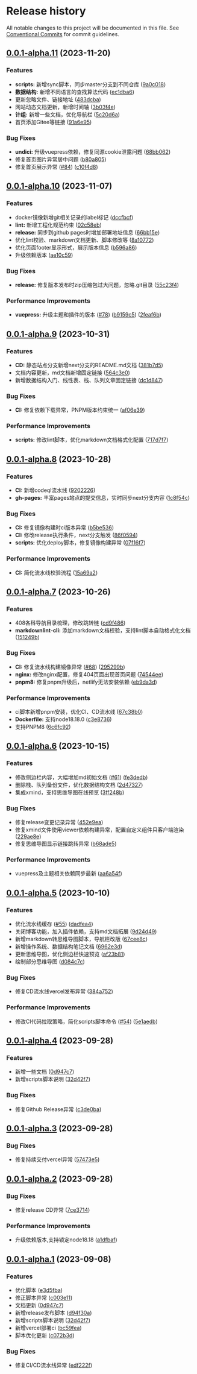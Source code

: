 # Release history

All notable changes to this project will be documented in this file. See [Conventional Commits](https://conventionalcommits.org) for commit guidelines.

<!-- #region recent-alpha -->

## [0.0.1-alpha.11](https://github.com/142vip/408CSFamily/compare/v0.0.1-alpha.10...v0.0.1-alpha.11) (2023-11-20)


### Features

* **scripts:** 新增sync脚本，同步master分支到不同仓库 ([9a0c018](https://github.com/142vip/408CSFamily/commit/9a0c018ebd8b772ca65763dc6969588d20cdfce4))
* **数据结构:** 新增不同语言的查找算法代码 ([ec1dba6](https://github.com/142vip/408CSFamily/commit/ec1dba661f7921a421bde9b77cb9cf8dad82eacc))
* 更新忽略文件、链接地址 ([483dcba](https://github.com/142vip/408CSFamily/commit/483dcba3c4cf7dabc12ee8e62472b07a9a0ee73a))
* 网站动态文档更新，新增时间轴 ([3b03f4e](https://github.com/142vip/408CSFamily/commit/3b03f4e43cf61bef1984dc870c23c0fe89097ddb))
* **计组:** 新增一些文档，优化导航栏 ([5c20d6a](https://github.com/142vip/408CSFamily/commit/5c20d6ac1d922d5b9438b17962c181491c82b47c))
* 首页添加Gitee等链接 ([91a6e95](https://github.com/142vip/408CSFamily/commit/91a6e9556682ea886f94b5a51de1cb5edb6b5f0d))


### Bug Fixes

* **undici:** 升级vuepress依赖，修复同源cookie泄露问题 ([68bb062](https://github.com/142vip/408CSFamily/commit/68bb0624cc3a0d93e6d6958405e6491c3ec47700))
* 修复首页图片异常居中问题 ([b80a805](https://github.com/142vip/408CSFamily/commit/b80a8054a3f8f54b9536d97d5216cc446afc330a))
* 修复首页展示异常 ([#84](https://github.com/142vip/408CSFamily/issues/84)) ([c10f4d8](https://github.com/142vip/408CSFamily/commit/c10f4d8fe1eb906e4dcf09b62fa7c68eebec7e4a))

## [0.0.1-alpha.10](https://github.com/142vip/408CSFamily/compare/v0.0.1-alpha.9...v0.0.1-alpha.10) (2023-11-07)


### Features

* docker镜像新增git相关记录的label标记 ([dccfbcf](https://github.com/142vip/408CSFamily/commit/dccfbcfea64e2abd13cfb36ff5ea74fef2273c9f))
* **lint:** 新增工程化规范约束 ([02c58eb](https://github.com/142vip/408CSFamily/commit/02c58eb67227b356eff7b77b518b5037cb98a65b))
* **release:** 同步到github pages时增加部署地址信息 ([66bb15e](https://github.com/142vip/408CSFamily/commit/66bb15e944ec3b6a7c5247b35793adbf7c0227fe))
* 优化lint校验、markdown文档更新、脚本修改等 ([8a10772](https://github.com/142vip/408CSFamily/commit/8a10772cf95b746413b002da346b9a0a67218219))
* 优化页面footer显示形式，展示版本信息 ([b596a86](https://github.com/142vip/408CSFamily/commit/b596a867138014c19f8f9640a0a28cd73cc0d5b1))
* 升级依赖版本 ([ae10c59](https://github.com/142vip/408CSFamily/commit/ae10c590c3e86b998a5f6348f659a29bf565191a))


### Bug Fixes

* **release:** 修复版本发布时zip压缩包过大问题，忽略.git目录 ([55c23f4](https://github.com/142vip/408CSFamily/commit/55c23f412b46a2f00f881953112b09c017406715))


### Performance Improvements

* **vuepress:** 升级主题和插件的版本 ([#78](https://github.com/142vip/408CSFamily/issues/78)) ([b9159c5](https://github.com/142vip/408CSFamily/commit/b9159c5bea75adee6163a183c1ee57558b2504a6)) ([2feaf6b](https://github.com/142vip/408CSFamily/commit/2feaf6b7bc67b4fab9404dbba000d8e43a084dd9))
## [0.0.1-alpha.9](https://github.com/142vip/408CSFamily/compare/v0.0.1-alpha.8...v0.0.1-alpha.9) (2023-10-31)


### Features

* **CD:** 静态站点分支新增next分支的README.md文档 ([381b7d5](https://github.com/142vip/408CSFamily/commit/381b7d55a029cfe4b4fc390b4d3f1b3e4a48dda8))
* 文档内容更新，md文档新增固定链接 ([564c3e0](https://github.com/142vip/408CSFamily/commit/564c3e06d674d620de258de52f07435540f31abf))
* 新增数据结构入门、线性表、栈、队列文章固定链接 ([dc1d847](https://github.com/142vip/408CSFamily/commit/dc1d8479e4d417279945dd780125395ccefeab5a))


### Bug Fixes

* **CI:** 修复依赖下载异常，PNPM版本约束统一 ([af06e39](https://github.com/142vip/408CSFamily/commit/af06e39ed52c3b90c3caaa5b38b830726606a8bd))


### Performance Improvements

* **scripts:** 修改lint脚本，优化markdown文档格式化配置 ([717d7f7](https://github.com/142vip/408CSFamily/commit/717d7f7a093f504a744cedac169451c7b0567411))

## [0.0.1-alpha.8](https://github.com/142vip/408CSFamily/compare/v0.0.1-alpha.7...v0.0.1-alpha.8) (2023-10-28)


### Features

* **CI:** 新增codeql流水线 ([9202226](https://github.com/142vip/408CSFamily/commit/92022260251fda3aa5458d9a35de0eca35f02d93))
* **gh-pages:** 丰富pages站点的提交信息，实时同步next分支内容 ([1c8f54c](https://github.com/142vip/408CSFamily/commit/1c8f54cc34375792c63005d753ddadcb8603c8fe))


### Bug Fixes

* **CI:** 修复镜像构建时ci版本异常 ([b5be536](https://github.com/142vip/408CSFamily/commit/b5be53605a74249e6ddb0557774a18e1c220119e))
* **CI:** 修改release执行条件，next分支触发 ([86f0594](https://github.com/142vip/408CSFamily/commit/86f0594c4e5ccec4906857cc9bdba822ecd6066f))
* **scripts:** 优化deploy脚本，修复镜像构建异常 ([07f16f7](https://github.com/142vip/408CSFamily/commit/07f16f72cf63e443c25e3d07c19659c7daf917dc))


### Performance Improvements

* **CI:** 简化流水线校验流程 ([15a69a2](https://github.com/142vip/408CSFamily/commit/15a69a2c943f63b2b5f86acae599c9373c4c5ff6))

## [0.0.1-alpha.7](https://github.com/142vip/408CSFamily/compare/v0.0.1-alpha.6...v0.0.1-alpha.7) (2023-10-26)


### Features

* 408各科导航目录梳理，修改跳转链 ([cd9f486](https://github.com/142vip/408CSFamily/commit/cd9f486bfb3c4f058777102f4ec95d284eafe956))
* **markdownlint-cli:** 添加markdown文档校验，支持lint脚本自动格式化文档 ([151249b](https://github.com/142vip/408CSFamily/commit/151249bf2eda3c190b3b6c61cdcf5d4cc8c5b18c))


### Bug Fixes

* **CI:** 修复流水线构建镜像异常 ([#68](https://github.com/142vip/408CSFamily/issues/68)) ([295299b](https://github.com/142vip/408CSFamily/commit/295299b4b521dc2cc692013c9d0b23d5dc3c431b))
* **nginx:** 修改nginx配置，修复404页面出现首页问题 ([74544ee](https://github.com/142vip/408CSFamily/commit/74544ee6fe85f1c95d73b95f502050e452460b50))
* **pnpm8:** 修复pnpm升级后，netlify无法安装依赖 ([eb9da3d](https://github.com/142vip/408CSFamily/commit/eb9da3d2425a5bba56e8b7a9a5807397e8d14107))


### Performance Improvements

* ci脚本新增pnpm安装，优化CI、CD流水线 ([67c38b0](https://github.com/142vip/408CSFamily/commit/67c38b0564ba7388058ca896498bc26a7fb3e35f))
* **Dockerfile:** 支持node18.18.0 ([c3e8736](https://github.com/142vip/408CSFamily/commit/c3e87363551cd436774ebe2e08185a8126dbedb6))
* 支持PNPM8 ([6c6fc92](https://github.com/142vip/408CSFamily/commit/6c6fc92c40d8807288d12f657febad776090b160))

## [0.0.1-alpha.6](https://github.com/142vip/408CSFamily/compare/v0.0.1-alpha.5...v0.0.1-alpha.6) (2023-10-15)

### Features

- 修改侧边栏内容，大幅增加md初始文档 ([#61](https://github.com/142vip/408CSFamily/issues/61)) ([fe3dedb](https://github.com/142vip/408CSFamily/commit/fe3dedbc35068a8498ea106e944f963488bfb3c5))
- 删除栈、队列备份文件，优化数据结构文档 ([2d47327](https://github.com/142vip/408CSFamily/commit/2d473270cc5924d5333200f759e7ec212ee4e43f))
- 集成xmind，支持思维导图在线预览 ([3ff248b](https://github.com/142vip/408CSFamily/commit/3ff248b2cdb08313dbaae70eb9665dc9e4b529c1))

### Bug Fixes

- 修复release变更记录异常 ([452e9ea](https://github.com/142vip/408CSFamily/commit/452e9ead6d7a61d0add18235f81011cf7decdf88))
- 修复xmind文件使用viewer依赖构建异常，配置自定义组件只客户端渲染 ([229ae8e](https://github.com/142vip/408CSFamily/commit/229ae8e41c8540e0b5e1297ac0d19907997f5209))
- 修复思维导图显示链接跳转异常 ([b68ade5](https://github.com/142vip/408CSFamily/commit/b68ade5005e89861172c9be1b0e5a9b5a741e464))

### Performance Improvements

- vuepress及主题相关依赖同步最新 ([aa6a54f](https://github.com/142vip/408CSFamily/commit/aa6a54f5a9ec1f4c3313350275415b983c7d84ee))

## [0.0.1-alpha.5](https://github.com/142vip/408CSFamily/compare/v0.0.1-alpha.4...v0.0.1-alpha.5) (2023-10-10)

### Features

- 优化流水线缓存 ([#55](https://github.com/142vip/408CSFamily/issues/55)) ([dadfea4](https://github.com/142vip/408CSFamily/commit/dadfea48ce9da2632044bb75a186cb774fcbd805))
- 关闭博客功能，加入插件依赖，支持md文档拓展 ([9d24d49](https://github.com/142vip/408CSFamily/commit/9d24d49669768fe0c40f1362ef06110e6fd14f68))
- 新增markdown转思维导图脚本，导航栏改版 ([67cee8c](https://github.com/142vip/408CSFamily/commit/67cee8cbc70ba030e47f2b2a4b3299e760468d49))
- 新增操作系统、数据结构笔记文档 ([6962e3d](https://github.com/142vip/408CSFamily/commit/6962e3d48be173733c818cbc69302a338659d03c))
- 更新思维导图，优化侧边栏快速预览 ([af23b81](https://github.com/142vip/408CSFamily/commit/af23b81246144f545e337f83cfa2bed65dfe6daf))
- 绘制部分思维导图 ([d084c7c](https://github.com/142vip/408CSFamily/commit/d084c7c12d1a62bcf685cc54a23a28d3cdb4abf8))

### Bug Fixes

- 修复CD流水线vercel发布异常 ([384a752](https://github.com/142vip/408CSFamily/commit/384a7524744f4605487d3c2d4ded2e1bef6ae03d))

### Performance Improvements

- 修改CI代码拉取策略，简化scripts脚本命令 ([#54](https://github.com/142vip/408CSFamily/issues/54)) ([5e1aedb](https://github.com/142vip/408CSFamily/commit/5e1aedbd463fcd265c8641270ae65429481fb1d1))

## [0.0.1-alpha.4](https://github.com/142vip/408CSFamily/compare/v0.0.1-alpha.3...v0.0.1-alpha.4) (2023-09-28)

### Features

- 新增一些文档 ([0d947c7](https://github.com/142vip/408CSFamily/commit/0d947c74c20dbdf170cc49f0281ff4b196b6b206))
- 新增scripts脚本说明 ([32d42f7](https://github.com/142vip/408CSFamily/commit/32d42f77bb5103760794994c0481d7d9b632d1d4))

### Bug Fixes

- 修复Github Release异常 ([c3de0ba](https://github.com/142vip/408CSFamily/commit/c3de0bae093237e870fa8e534e69c219ddd02301))

## [0.0.1-alpha.3](https://github.com/142vip/408CSFamily/compare/v0.0.1-alpha.2...v0.0.1-alpha.3) (2023-09-28)

### Bug Fixes

- 修复持续交付vercel异常 ([57473e5](https://github.com/142vip/408CSFamily/commit/57473e5e491a0133a2b5494c3b9e7e65b990dd23))

## [0.0.1-alpha.2](https://github.com/142vip/408CSFamily/compare/v0.0.1-alpha.1...v0.0.1-alpha.2) (2023-09-28)

### Bug Fixes

- 修复release CD异常 ([7ce3714](https://github.com/142vip/408CSFamily/commit/7ce3714f9bcfbcad40ef9df462a343b37742273a))

### Performance Improvements

- 升级依赖版本,支持锁定node18.18 ([a1dfbaf](https://github.com/142vip/408CSFamily/commit/a1dfbaf1d3c22ff5844d5c976e24b35d2578a62e))

## [0.0.1-alpha.1](https://github.com/142vip/408CSFamily/compare/v0.0.1-alpha.0...v0.0.1-alpha.1) (2023-09-08)

### Features

- 优化脚本 ([e3d5fba](https://github.com/142vip/408CSFamily/commit/e3d5fbad7814d0cb652484e0eb5acbdcbe2d940b))
- 修正脚本异常 ([c003e11](https://github.com/142vip/408CSFamily/commit/c003e11b8044bfdf1ff7151f04f9c03fea777095))
- 文档更新 ([0d947c7](https://github.com/142vip/408CSFamily/commit/0d947c74c20dbdf170cc49f0281ff4b196b6b206))
- 新增release发布脚本 ([d94f30a](https://github.com/142vip/408CSFamily/commit/d94f30aa20063cd1c8bd9b08f63acf484fe2e698))
- 新增scripts脚本说明 ([32d42f7](https://github.com/142vip/408CSFamily/commit/32d42f77bb5103760794994c0481d7d9b632d1d4))
- 新增vercel部署ci ([bc59fea](https://github.com/142vip/408CSFamily/commit/bc59fea739b0e20497ac86daf06a2bdbb11f8cf5))
- 脚本优化更新 ([c072b3d](https://github.com/142vip/408CSFamily/commit/c072b3d3a4ae70d542a59b52babb1d67b4102230))

### Bug Fixes

- 修复CI/CD流水线异常 ([edf222f](https://github.com/142vip/408CSFamily/commit/edf222f297dbe57782f46fd6d38dd7c92d59e3fe))

<!-- #endregion recent-alpha -->